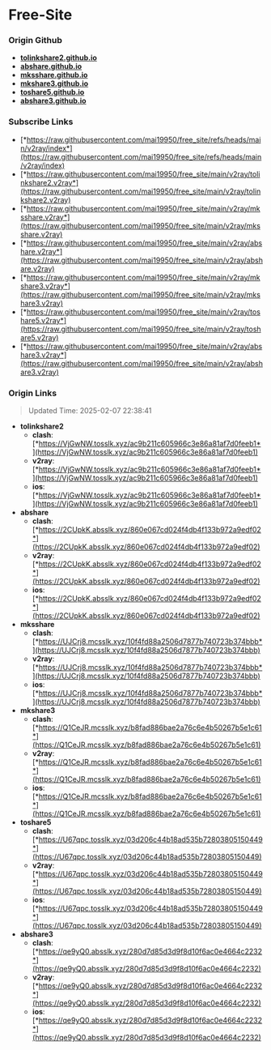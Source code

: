 # Free-Site

### Origin Github

- [**tolinkshare2.github.io**](https://github.com/tolinkshare2/tolinkshare2.github.io)
- [**abshare.github.io**](https://github.com/abshare/abshare.github.io)
- [**mksshare.github.io**](https://github.com/mksshare/mksshare.github.io)
- [**mkshare3.github.io**](https://github.com/mkshare3/mkshare3.github.io)
- [**toshare5.github.io**](https://github.com/toshare5/toshare5.github.io)
- [**abshare3.github.io**](https://github.com/abshare3/abshare3.github.io)

### Subscribe Links

- [*https://raw.githubusercontent.com/mai19950/free_site/refs/heads/main/v2ray/index*](https://raw.githubusercontent.com/mai19950/free_site/refs/heads/main/v2ray/index)
- [*https://raw.githubusercontent.com/mai19950/free_site/main/v2ray/tolinkshare2.v2ray*](https://raw.githubusercontent.com/mai19950/free_site/main/v2ray/tolinkshare2.v2ray)
- [*https://raw.githubusercontent.com/mai19950/free_site/main/v2ray/mksshare.v2ray*](https://raw.githubusercontent.com/mai19950/free_site/main/v2ray/mksshare.v2ray)
- [*https://raw.githubusercontent.com/mai19950/free_site/main/v2ray/abshare.v2ray*](https://raw.githubusercontent.com/mai19950/free_site/main/v2ray/abshare.v2ray)
- [*https://raw.githubusercontent.com/mai19950/free_site/main/v2ray/mkshare3.v2ray*](https://raw.githubusercontent.com/mai19950/free_site/main/v2ray/mkshare3.v2ray)
- [*https://raw.githubusercontent.com/mai19950/free_site/main/v2ray/toshare5.v2ray*](https://raw.githubusercontent.com/mai19950/free_site/main/v2ray/toshare5.v2ray)
- [*https://raw.githubusercontent.com/mai19950/free_site/main/v2ray/abshare3.v2ray*](https://raw.githubusercontent.com/mai19950/free_site/main/v2ray/abshare3.v2ray)

### Origin Links

> Updated Time: 2025-02-07 22:38:41

- **tolinkshare2**
  - **clash**: [*https://VjGwNW.tosslk.xyz/ac9b211c605966c3e86a81af7d0feeb1*](https://VjGwNW.tosslk.xyz/ac9b211c605966c3e86a81af7d0feeb1)
  - **v2ray**: [*https://VjGwNW.tosslk.xyz/ac9b211c605966c3e86a81af7d0feeb1*](https://VjGwNW.tosslk.xyz/ac9b211c605966c3e86a81af7d0feeb1)
  - **ios**: [*https://VjGwNW.tosslk.xyz/ac9b211c605966c3e86a81af7d0feeb1*](https://VjGwNW.tosslk.xyz/ac9b211c605966c3e86a81af7d0feeb1)
- **abshare**
  - **clash**: [*https://2CUpkK.absslk.xyz/860e067cd024f4db4f133b972a9edf02*](https://2CUpkK.absslk.xyz/860e067cd024f4db4f133b972a9edf02)
  - **v2ray**: [*https://2CUpkK.absslk.xyz/860e067cd024f4db4f133b972a9edf02*](https://2CUpkK.absslk.xyz/860e067cd024f4db4f133b972a9edf02)
  - **ios**: [*https://2CUpkK.absslk.xyz/860e067cd024f4db4f133b972a9edf02*](https://2CUpkK.absslk.xyz/860e067cd024f4db4f133b972a9edf02)
- **mksshare**
  - **clash**: [*https://UJCrj8.mcsslk.xyz/10f4fd88a2506d7877b740723b374bbb*](https://UJCrj8.mcsslk.xyz/10f4fd88a2506d7877b740723b374bbb)
  - **v2ray**: [*https://UJCrj8.mcsslk.xyz/10f4fd88a2506d7877b740723b374bbb*](https://UJCrj8.mcsslk.xyz/10f4fd88a2506d7877b740723b374bbb)
  - **ios**: [*https://UJCrj8.mcsslk.xyz/10f4fd88a2506d7877b740723b374bbb*](https://UJCrj8.mcsslk.xyz/10f4fd88a2506d7877b740723b374bbb)
- **mkshare3**
  - **clash**: [*https://Q1CeJR.mcsslk.xyz/b8fad886bae2a76c6e4b50267b5e1c61*](https://Q1CeJR.mcsslk.xyz/b8fad886bae2a76c6e4b50267b5e1c61)
  - **v2ray**: [*https://Q1CeJR.mcsslk.xyz/b8fad886bae2a76c6e4b50267b5e1c61*](https://Q1CeJR.mcsslk.xyz/b8fad886bae2a76c6e4b50267b5e1c61)
  - **ios**: [*https://Q1CeJR.mcsslk.xyz/b8fad886bae2a76c6e4b50267b5e1c61*](https://Q1CeJR.mcsslk.xyz/b8fad886bae2a76c6e4b50267b5e1c61)
- **toshare5**
  - **clash**: [*https://U67qpc.tosslk.xyz/03d206c44b18ad535b72803805150449*](https://U67qpc.tosslk.xyz/03d206c44b18ad535b72803805150449)
  - **v2ray**: [*https://U67qpc.tosslk.xyz/03d206c44b18ad535b72803805150449*](https://U67qpc.tosslk.xyz/03d206c44b18ad535b72803805150449)
  - **ios**: [*https://U67qpc.tosslk.xyz/03d206c44b18ad535b72803805150449*](https://U67qpc.tosslk.xyz/03d206c44b18ad535b72803805150449)
- **abshare3**
  - **clash**: [*https://qe9yQ0.absslk.xyz/280d7d85d3d9f8d10f6ac0e4664c2232*](https://qe9yQ0.absslk.xyz/280d7d85d3d9f8d10f6ac0e4664c2232)
  - **v2ray**: [*https://qe9yQ0.absslk.xyz/280d7d85d3d9f8d10f6ac0e4664c2232*](https://qe9yQ0.absslk.xyz/280d7d85d3d9f8d10f6ac0e4664c2232)
  - **ios**: [*https://qe9yQ0.absslk.xyz/280d7d85d3d9f8d10f6ac0e4664c2232*](https://qe9yQ0.absslk.xyz/280d7d85d3d9f8d10f6ac0e4664c2232)

